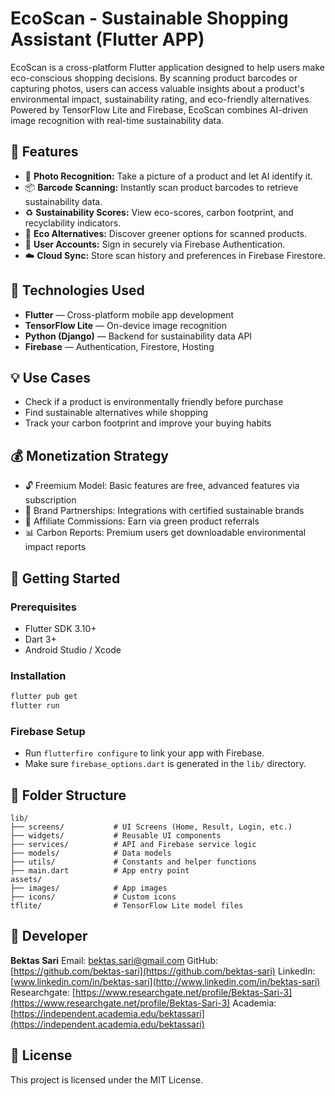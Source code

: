 # EcoScan - Sustainable Shopping Assistant (Flutter APP)

EcoScan is a cross-platform Flutter application designed to help users make eco-conscious shopping decisions. By scanning product barcodes or capturing photos, users can access valuable insights about a product's environmental impact, sustainability rating, and eco-friendly alternatives. Powered by TensorFlow Lite and Firebase, EcoScan combines AI-driven image recognition with real-time sustainability data.

## 📲 Features

* 📸 **Photo Recognition:** Take a picture of a product and let AI identify it.
* 📦 **Barcode Scanning:** Instantly scan product barcodes to retrieve sustainability data.
* ♻️ **Sustainability Scores:** View eco-scores, carbon footprint, and recyclability indicators.
* 🌱 **Eco Alternatives:** Discover greener options for scanned products.
* 🔐 **User Accounts:** Sign in securely via Firebase Authentication.
* ☁️ **Cloud Sync:** Store scan history and preferences in Firebase Firestore.

## 🧠 Technologies Used

* **Flutter** — Cross-platform mobile app development
* **TensorFlow Lite** — On-device image recognition
* **Python (Django)** — Backend for sustainability data API
* **Firebase** — Authentication, Firestore, Hosting

## 💡 Use Cases

* Check if a product is environmentally friendly before purchase
* Find sustainable alternatives while shopping
* Track your carbon footprint and improve your buying habits

## 💰 Monetization Strategy

* 🔓 Freemium Model: Basic features are free, advanced features via subscription
* 🤝 Brand Partnerships: Integrations with certified sustainable brands
* 💼 Affiliate Commissions: Earn via green product referrals
* 📊 Carbon Reports: Premium users get downloadable environmental impact reports

## 🚀 Getting Started

### Prerequisites

* Flutter SDK 3.10+
* Dart 3+
* Android Studio / Xcode

### Installation

```bash
flutter pub get
flutter run
```

### Firebase Setup

* Run `flutterfire configure` to link your app with Firebase.
* Make sure `firebase_options.dart` is generated in the `lib/` directory.

## 📁 Folder Structure

```
lib/
├── screens/           # UI Screens (Home, Result, Login, etc.)
├── widgets/           # Reusable UI components
├── services/          # API and Firebase service logic
├── models/            # Data models
├── utils/             # Constants and helper functions
├── main.dart          # App entry point
assets/
├── images/            # App images
├── icons/             # Custom icons
tflite/                # TensorFlow Lite model files
```

## 👤 Developer

**Bektas Sari**
Email: [bektas.sari@gmail.com](mailto:bektas.sari@gmail.com)
GitHub: [https://github.com/bektas-sari](https://github.com/bektas-sari)
LinkedIn: [www.linkedin.com/in/bektas-sari](http://www.linkedin.com/in/bektas-sari)
Researchgate: [https://www.researchgate.net/profile/Bektas-Sari-3](https://www.researchgate.net/profile/Bektas-Sari-3)
Academia: [https://independent.academia.edu/bektassari](https://independent.academia.edu/bektassari)

## 📃 License

This project is licensed under the MIT License.
